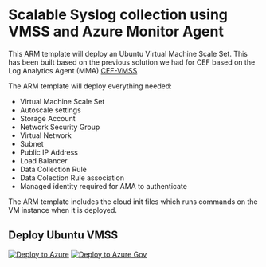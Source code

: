 # Scalable Syslog collection using VMSS and Azure Monitor Agent

This ARM template  will deploy an Ubuntu Virtual Machine Scale Set. This has been built based on the previous solution we had for CEF based on the Log Analytics Agent (MMA) [CEF-VMSS]( https://github.com/mariavaladas/Azure-Sentinel/tree/master/DataConnectors/CEF-VMSS)

The ARM template will deploy everything needed:
* Virtual Machine Scale Set
* Autoscale settings
* Storage Account
* Network Security Group
* Virtual Network
* Subnet
* Public IP Address
* Load Balancer
* Data Collection Rule
* Data Colection Rule association
* Managed identity required for AMA to authenticate

The ARM template includes the cloud init files which runs commands on the VM instance when it is deployed.

## Deploy Ubuntu VMSS
[![Deploy to Azure](https://aka.ms/deploytoazurebutton)](https://portal.azure.com/#blade/Microsoft_Azure_CreateUIDef/CustomDeploymentBlade/uri/https%3A%2F%2Fraw.githubusercontent.com%2Fmariavaladas%2FAzure-Sentinel%2Fmaster%2FDataConnectors%2FSyslog-VMSS-AMA%2Fazuredeploy.json/uiFormDefinitionUri/https%3A%2F%2Fraw.githubusercontent.com%2Fmariavaladas%2FAzure-Sentinel%2Fmaster%2FDataConnectors%2FSyslog-VMSS-AMA%2createUiDefinition.json)
[![Deploy to Azure Gov](https://aka.ms/deploytoazuregovbutton)](https://portal.azure.us/#blade/Microsoft_Azure_CreateUIDef/CustomDeploymentBlade/uri/https%3A%2F%2Fraw.githubusercontent.com%2Fmariavaladas%2FAzure-Sentinel%2Fmaster%2FDataConnectors%2FSyslog-VMSS-AMA%2Fazuredeploy.json/uiFormDefinitionUri/https%3A%2F%2Fraw.githubusercontent.com%2Fmariavaladas%2FAzure-Sentinel%2Fmaster%2FDataConnectors%2FSyslog-VMSS-AMA%2createUiDefinition.json)
